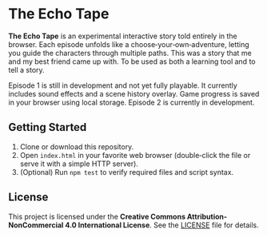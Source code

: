 # The Echo Tape

**The Echo Tape** is an experimental interactive story told entirely in the browser. Each episode unfolds like a choose‑your‑own‑adventure, letting you guide the characters through multiple paths. This was a story that me and my best friend came up with. To be used as both a learning tool and to tell a story.

Episode 1 is still in development and not yet fully playable. It currently includes sound effects and a scene history overlay. Game progress is saved in your browser using local storage. Episode 2 is currently in development.

## Getting Started

1. Clone or download this repository.
2. Open `index.html` in your favorite web browser (double‑click the file or serve it with a simple HTTP server).
3. (Optional) Run `npm test` to verify required files and script syntax.

## License

This project is licensed under the **Creative Commons Attribution-NonCommercial 4.0 International License**. See the [LICENSE](LICENSE) file for details.

